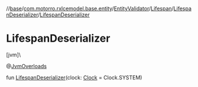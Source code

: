 //[base](../../../../../index.md)/[com.motorro.rxlcemodel.base.entity](../../../index.md)/[EntityValidator](../../index.md)/[Lifespan](../index.md)/[LifespanDeserializer](index.md)/[LifespanDeserializer](-lifespan-deserializer.md)

# LifespanDeserializer

[jvm]\

@[JvmOverloads](https://kotlinlang.org/api/latest/jvm/stdlib/kotlin.jvm/-jvm-overloads/index.html)

fun [LifespanDeserializer](-lifespan-deserializer.md)(clock: [Clock](../../../-clock/index.md) = Clock.SYSTEM)
